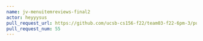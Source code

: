 ```yaml
---
name: jv-menuitemreviews-final2
actor: heyyysus
pull_request_url: https://github.com/ucsb-cs156-f22/team03-f22-6pm-3/pull/55
pull_request_num: 55
---
```

